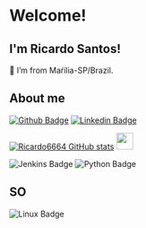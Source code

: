 # Welcome!
## I'm Ricardo Santos!
:house_with_garden: I’m from Maŕilia-SP/Brazil.

## About me

[![Github Badge](https://img.shields.io/badge/GitHub-100000?style=for-the-badge&logo=github&logoColor=white&link=https://github.com/Ricardo6664?tab=repositories)](https://github.com/Ricardo6664?tab=repositories)
[![Linkedin Badge](https://img.shields.io/badge/LinkedIn-0077B5?style=for-the-badge&logo=linkedin&logoColor=white&link=https://www.linkedin.com/in/ricardo-de-paula-santos-995684159/)](https://www.linkedin.com/in/ricardo-de-paula-santos-995684159/)

[![Ricardo6664 GitHub stats](https://github-readme-stats.vercel.app/api?username=Ricardo6664)](https://github.com/Ricardo6664/github-readme-stats)
<img src=https://github.com/TheDudeThatCode/TheDudeThatCode/blob/master/Assets/Earth.gif width="30">

![Jenkins Badge](https://img.shields.io/badge/Jenkins-D24939?style=for-the-badge&logo=Jenkins&logoColor=white)
![Python Badge](https://img.shields.io/badge/Python-FFD43B?style=for-the-badge&logo=python&logoColor=blue)

## SO
![Linux Badge](https://img.shields.io/badge/Linux-FCC624?style=for-the-badge&logo=linux&logoColor=black)
